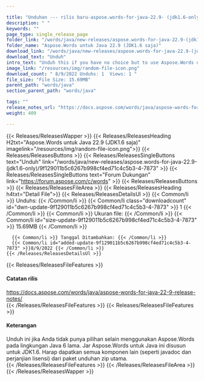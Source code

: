 ```yaml
---

title: "Unduhan --- rilis baru-aspose.words-for-java-22.9- (jdk1.6-only)"
description: " "
keywords: ""
page_type: single_release_page
folder_link: "/words/java/new-releases/aspose.words-for-java-22.9-(jdk1.6-only)/"
folder_name: "Aspose.Words untuk Java 22.9 (JDK1.6 saja)"
download_link: "/words/java/new-releases/aspose.words-for-java-22.9-(jdk1.6-only)/9f129011b5c6267b998cf4ed71c4c5b3-4-7873"
download_text: "Unduh"
intro_text: "Unduh this if you have no choice but to use Aspose.Words on an old Java 6 environment. This JAR of Aspose.Words for Java is compiled for JDK1.6. Please get all other components (such as Javadoc and License agreements) from the main ZIP download package."
image_link: "/resources/img/random-file-icon.png"
download_count: " 8/9/2022 Unduhs: 1  Views: 1 "
file_size: "File Size: 15.69MB"
parent_path: "words/java"
section_parent_path: "words/java"

tags: ""
release_notes_url: "https://docs.aspose.com/words/java/aspose-words-for-java-22-9-release-notes/"
weight: 409

---
```


{{< Releases/ReleasesWapper >}}
  {{< Releases/ReleasesHeading H2txt="Aspose.Words untuk Java 22.9 (JDK1.6 saja)" imagelink="/resources/img/random-file-icon.png">}}
  {{< Releases/ReleasesButtons >}}
    {{< Releases/ReleasesSingleButtons text="Unduh" link="/words/java/new-releases/aspose.words-for-java-22.9-(jdk1.6-only)/9f129011b5c6267b998cf4ed71c4c5b3-4-7873" >}}
    {{< Releases/ReleasesSingleButtons text="Forum Dukungan" link="https://forum.aspose.com/c/words" >}}
  {{< Releases/ReleasesButtons >}}
  {{< Releases/ReleasesFileArea >}}
    {{< Releases/ReleasesHeading h4txt="Detail File">}}
    {{< Releases/ReleasesDetailsUl >}}
      {{< Common/li >}} Unduhs: {{< /Common/li >}}
      {{< Common/li class="downloadcount" id="dwn-update-9f129011b5c6267b998cf4ed71c4c5b3-4-7873" >}} 1 {{< /Common/li >}}
      {{< Common/li >}} Ukuran file: {{< /Common/li >}}
      {{< Common/li id="size-update-9f129011b5c6267b998cf4ed71c4c5b3-4-7873" >}} 15.69MB {{< /Common/li >}}

      {{< Common/li >}} Tanggal Ditambahkan: {{< /Common/li >}}
      {{< Common/li id="added-update-9f129011b5c6267b998cf4ed71c4c5b3-4-7873" >}}8/9/2022 {{< /Common/li >}}
    {{< /Releases/ReleasesDetailsUl >}}

  {{< Releases/ReleasesFileFeatures >}}
      <h4>Catatan rilis</h4><div><a href='https://docs.aspose.com/words/java/aspose-words-for-java-22-9-release-notes/'>https://docs.aspose.com/words/java/aspose-words-for-java-22-9-release-notes/</a></div>
  {{< /Releases/ReleasesFileFeatures >}}
  {{< Releases/ReleasesFileFeatures >}}
      <h4>Keterangan</h4><div class="HTMLDescription">Unduh ini jika Anda tidak punya pilihan selain menggunakan Aspose.Words pada lingkungan Java 6 lama. Jar Aspose.Words untuk Java ini disusun untuk JDK1.6. Harap dapatkan semua komponen lain (seperti javadoc dan perjanjian lisensi) dari paket unduhan zip utama.</div>
  {{< /Releases/ReleasesFileFeatures >}}
 {{< /Releases/ReleasesFileArea >}}
{{< /Releases/ReleasesWapper >}}


